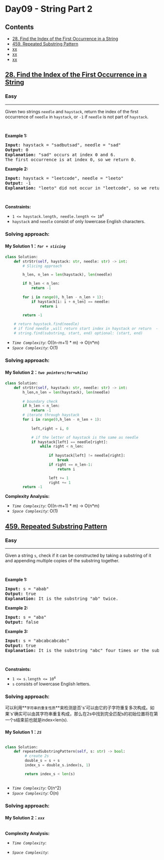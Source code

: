# Day09 - String Part 2

## Contents
* [28. Find the Index of the First Occurrence in a String](#28)
* [459. Repeated Substring Pattern](#459)
* [xx](#)
* [xx](#)
* [xx](#)


<h2 id="28"><a href="https://leetcode.com/problems/find-the-index-of-the-first-occurrence-in-a-string">28. Find the Index of the First Occurrence in a String</a></h2><h3>Easy</h3><hr><p>Given two strings <code>needle</code> and <code>haystack</code>, return the index of the first occurrence of <code>needle</code> in <code>haystack</code>, or <code>-1</code> if <code>needle</code> is not part of <code>haystack</code>.</p>

<p>&nbsp;</p>
<p><strong class="example">Example 1:</strong></p>

<pre>
<strong>Input:</strong> haystack = &quot;sadbutsad&quot;, needle = &quot;sad&quot;
<strong>Output:</strong> 0
<strong>Explanation:</strong> &quot;sad&quot; occurs at index 0 and 6.
The first occurrence is at index 0, so we return 0.
</pre>

<p><strong class="example">Example 2:</strong></p>

<pre>
<strong>Input:</strong> haystack = &quot;leetcode&quot;, needle = &quot;leeto&quot;
<strong>Output:</strong> -1
<strong>Explanation:</strong> &quot;leeto&quot; did not occur in &quot;leetcode&quot;, so we return -1.
</pre>

<p>&nbsp;</p>
<p><strong>Constraints:</strong></p>

<ul>
	<li><code>1 &lt;= haystack.length, needle.length &lt;= 10<sup>4</sup></code></li>
	<li><code>haystack</code> and <code>needle</code> consist of only lowercase English characters.</li>
</ul>

### Solving approach:


#### My Solution 1：_`for + slicing`_
```python
class Solution:
    def strStr(self, haystack: str, needle: str) -> int:
        # Slicing approach

        h_len, n_len = len(haystack), len(needle)

        if h_len < n_len:
            return -1
        
        for i in range(0, h_len - n_len + 1):
            if haystack[i: i + n_len] == needle:
                return i
        
        return -1

	# return haystack.find(needle) 
	# if find needle ,will return start index in haystack or return  - 1 if can't it.
	# string.find(substring, start, end) optional: (start, end)
```

- *`Time Complexity`*:
O((n-m+1) * m) -> O(n*m)
- *`Space Complexity`*:
O(1)
### Solving approach:

#### My Solution 2：_`two pointers(for+while)`_
```python
class Solution:
    def strStr(self, haystack: str, needle: str) -> int:
        h_len,n_len = len(haystack), len(needle)
        
        # boundary check
        if h_len < n_len:
            return -1
        # iterate through haystack 
        for i in range(0,h_len - n_len + 1):
            
            left,right = i, 0

            # if the letter of haystack is the same as needle
            if haystack[left] == needle[right]:
                while right < n_len:
                                       
                    if haystack[left] != needle[right]:
                        break
                    if right == n_len-1:
                        return i

                    left += 1
                    right += 1
        return -1

```

**Complexity Analysis:**

- *`Time Complexity`*:
O((n-m+1) * m) -> O(n*m)
- *`Space Complexity`*:
O(1)

<h2 id ="459"><a href="https://leetcode.com/problems/repeated-substring-pattern">459. Repeated Substring Pattern</a></h2><h3>Easy</h3><hr><p>Given a string <code>s</code>, check if it can be constructed by taking a substring of it and appending multiple copies of the substring together.</p>

<p>&nbsp;</p>
<p><strong class="example">Example 1:</strong></p>

<pre>
<strong>Input:</strong> s = &quot;abab&quot;
<strong>Output:</strong> true
<strong>Explanation:</strong> It is the substring &quot;ab&quot; twice.
</pre>

<p><strong class="example">Example 2:</strong></p>

<pre>
<strong>Input:</strong> s = &quot;aba&quot;
<strong>Output:</strong> false
</pre>

<p><strong class="example">Example 3:</strong></p>

<pre>
<strong>Input:</strong> s = &quot;abcabcabcabc&quot;
<strong>Output:</strong> true
<strong>Explanation:</strong> It is the substring &quot;abc&quot; four times or the substring &quot;abcabc&quot; twice.
</pre>

<p>&nbsp;</p>
<p><strong>Constraints:</strong></p>

<ul>
	<li><code>1 &lt;= s.length &lt;= 10<sup>4</sup></code></li>
	<li><code>s</code> consists of lowercase English letters.</li>
</ul>

### Solving approach:
可以利用**`字符串的重复性质`**来检测是否's'可以由它的子字符重复多次构成。如果's'确实可以由其字符串重复构成，那么在2s中找到完全匹配s的初始位置将在第一个s结束前也就是index<len(s).

#### My Solution 1：_`2S`_
```python

class Solution:
    def repeatedSubstringPattern(self, s: str) -> bool:
         # create 2s
         double_s = s + s
         index_s = double_s.index(s, 1)

         return index_s < len(s)
         

```

- *`Time Complexity`*:
O(n^2)
- *`Space Complexity`*:
O(n)
### Solving approach:

#### My Solution 2：_`xxx`_
```python


```

**Complexity Analysis:**

- *`Time Complexity`*:

- *`Space Complexity`*:
